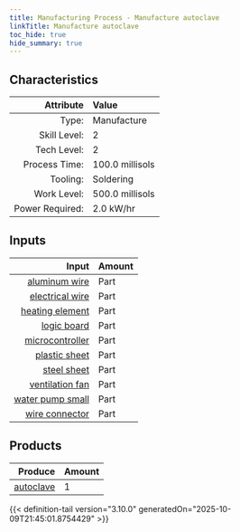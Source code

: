 ```yaml
---
title: Manufacturing Process - Manufacture autoclave
linkTitle: Manufacture autoclave
toc_hide: true
hide_summary: true
---
```

<!-- This is generated by the MarsSim HelpGenertor, do not edit. -->


## Characteristics

| Attribute      | Value |
|--------:|:------|
|Type:|Manufacture|
|Skill Level:|2|
|Tech Level:|2|
|Process Time:|100.0 millisols|
|Tooling:|Soldering|
|Work Level:|500.0 millisols|
|Power Required:|2.0 kW/hr|

## Inputs

| Input      | Amount |
|--------:|:------|
|[aluminum wire](/docs/definitions/part/aluminum-wire)|Part|2|
|[electrical wire](/docs/definitions/part/electrical-wire)|Part|3|
|[heating element](/docs/definitions/part/heating-element)|Part|6|
|[logic board](/docs/definitions/part/logic-board)|Part|1|
|[microcontroller](/docs/definitions/part/microcontroller)|Part|1|
|[plastic sheet](/docs/definitions/part/plastic-sheet)|Part|2|
|[steel sheet](/docs/definitions/part/steel-sheet)|Part|2|
|[ventilation fan](/docs/definitions/part/ventilation-fan)|Part|1|
|[water pump small](/docs/definitions/part/water-pump-small)|Part|2|
|[wire connector](/docs/definitions/part/wire-connector)|Part|6|

## Products


| Produce      | Amount |
|--------:|:------|
|[autoclave](/docs/definitions/part/autoclave)|1|



{{< definition-tail version="3.10.0" generatedOn="2025-10-09T21:45:01.8754429" >}}



